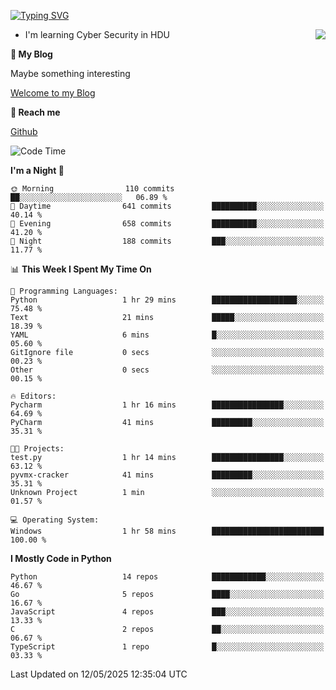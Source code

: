 [![Typing SVG](https://readme-typing-svg.herokuapp.com?font=Fira+Code&pause=1000&random=false&width=450&height=60&lines=Hello+%F0%9F%91%8B%F0%9F%8F%BB;I'm+JBNRZ)](https://git.io/typing-svg)

<a href="#">
  <img align="right" src="https://github-readme-stats.vercel.app/api?username=JBNRZ&show_icons=true&bg_color=15,f2f7fd,E0EAFC" />
</a>

- I'm learning Cyber Security in HDU

 **🌱 My Blog**

Maybe something interesting

[Welcome to my Blog](https://jbnrz.com.cn/)

 **💬 Reach me** 

[Github](https://github.com/JBNRZ)


<!--START_SECTION:waka-->
![Code Time](http://img.shields.io/badge/Code%20Time-1%2C173%20hrs%2044%20mins-blue)

**I'm a Night 🦉** 

```text
🌞 Morning                110 commits         ██░░░░░░░░░░░░░░░░░░░░░░░   06.89 % 
🌆 Daytime                641 commits         ██████████░░░░░░░░░░░░░░░   40.14 % 
🌃 Evening                658 commits         ██████████░░░░░░░░░░░░░░░   41.20 % 
🌙 Night                  188 commits         ███░░░░░░░░░░░░░░░░░░░░░░   11.77 % 
```


📊 **This Week I Spent My Time On** 

```text
💬 Programming Languages: 
Python                   1 hr 29 mins        ███████████████████░░░░░░   75.48 % 
Text                     21 mins             █████░░░░░░░░░░░░░░░░░░░░   18.39 % 
YAML                     6 mins              █░░░░░░░░░░░░░░░░░░░░░░░░   05.60 % 
GitIgnore file           0 secs              ░░░░░░░░░░░░░░░░░░░░░░░░░   00.23 % 
Other                    0 secs              ░░░░░░░░░░░░░░░░░░░░░░░░░   00.15 % 

🔥 Editors: 
Pycharm                  1 hr 16 mins        ████████████████░░░░░░░░░   64.69 % 
PyCharm                  41 mins             █████████░░░░░░░░░░░░░░░░   35.31 % 

🐱‍💻 Projects: 
test.py                  1 hr 14 mins        ████████████████░░░░░░░░░   63.12 % 
pyvmx-cracker            41 mins             █████████░░░░░░░░░░░░░░░░   35.31 % 
Unknown Project          1 min               ░░░░░░░░░░░░░░░░░░░░░░░░░   01.57 % 

💻 Operating System: 
Windows                  1 hr 58 mins        █████████████████████████   100.00 % 
```

**I Mostly Code in Python** 

```text
Python                   14 repos            ████████████░░░░░░░░░░░░░   46.67 % 
Go                       5 repos             ████░░░░░░░░░░░░░░░░░░░░░   16.67 % 
JavaScript               4 repos             ███░░░░░░░░░░░░░░░░░░░░░░   13.33 % 
C                        2 repos             ██░░░░░░░░░░░░░░░░░░░░░░░   06.67 % 
TypeScript               1 repo              █░░░░░░░░░░░░░░░░░░░░░░░░   03.33 % 
```




 Last Updated on 12/05/2025 12:35:04 UTC
<!--END_SECTION:waka-->
